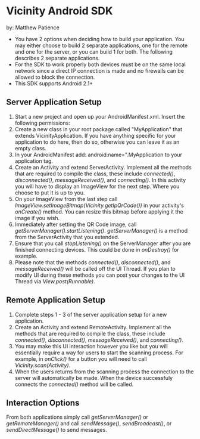 Vicinity Android SDK
====================

by: Matthew Patience


* You have 2 options when deciding how to build your application. You may either choose to build 2 separate applications, one for the remote and one for the server, or you can build 1 for both. The following describes 2 separate applications.
* For the SDK to work properly both devices must be on the same local network since a direct IP connection is made and no firewalls can be allowed to block the connection.
* This SDK supports Android 2.1+




Server Application Setup
------------------------

1. Start a new project and open up your AndroidManifest.xml. Insert the following permissions:
	<uses-permission android:name="android.permission.INTERNET" />
	<uses-permission android:name="android.permission.ACCESS_NETWORK_STATE" />
2. Create a new class in your root package called "MyApplication" that extends VicinityApplication. If you have anything specific for your application to do here, then do so, otherwise you can leave it as an empty class.
3. In your AndroidManifest add:
	android:name=".MyApplication 
to your application tag.
4. Create an Activity and extend ServerActivity. Implement all the methods that are required to compile the class, these include *connected()*, *disconnected()*, *messageReceived()*, and *connecting()*. In this activity you will have to display an ImageView for the next step. Where you choose to put it is up to you.
5. On your ImageView from the last step call *ImageView.setImageBitmap(Vicinity.getIpQrCode())* in your activity's *onCreate()* method. You can resize this bitmap before applying it the image if you wish.
6. Immediately after setting the QR Code image, call *getServerManager().startListening()*. *getServerManager()* is a method from the ServerActivity that you extended.
7. Ensure that you call *stopListening()* on the ServerManager after you are finished connecting devices. This could be done in *onDestroy()* for example.
8. Please note that the methods *connected()*, *disconnected()*, and *messageReceived()* will be called off the UI Thread. If you plan to modify UI during these methods you can post your changes to the UI Thread via *View.post(Runnable)*.





Remote Application Setup
------------------------

1. Complete steps 1 - 3 of the server application setup for a new application.
2. Create an Activity and extend RemoteActivity. Implement all the methods that are required to compile the class, these include *connected()*, *disconnected()*, *messageReceived()*, and *connecting()*.
3. You may make this UI interaction however you like but you will essentially require a way for users to start the scanning process. For example, in *onClick()* for a button you will need to call *Vicinity.scan(Activity)*.
4. When the users returns from the scanning process the connection to the server will automatically be made. When the device successfuly connects the *connected()* method will be called.





Interaction Options
-------------------

From both applications simply call *getServerManager()* or *getRemoteManager()* and call *sendMessage()*, *sendBroadcast()*, or *sendDirectMessage()* to send messages.



